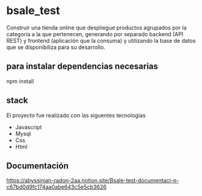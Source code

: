 # bsale_test
Construir una tienda online que despliegue productos agrupados por la categoría a
la que pertenecen, generando por separado backend (API REST) y frontend
(aplicación que la consuma) y utilizando la base de datos que se disponibiliza para
su desarrollo.

## para instalar dependencias necesarias
npm install

## stack
El proyecto fue realizado con las siguentes tecnologias 
  <ul>
    <li>Javascript</li>
    <li>Mysql</li>
    <li>Css</li>
    <li>Html</li>
   </ul>
   
## Documentación
https://abyssinian-radon-2aa.notion.site/Bsale-test-documentaci-n-c67bd0d9fc174aa0abe643c5e5cb3626
